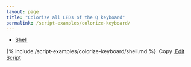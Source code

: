 ```yaml
---
layout: page
title: "Colorize all LEDs of the Q keyboard"
permalink: /script-examples/colorize-keyboard/
---
```


<!-- {% include api_transition_header.html %} -->


<!-- Nav tabs -->
<ul class="nav nav-tabs code-nav-tabs" role="tablist">
  <li class="nav-item">
    <a class="nav-link active shell-language" id="colorize-keyboard-shell-tab" data-toggle="tab" href="#colorize-keyboard-shell" role="tab" aria-controls="colorize-keyboard-shell" aria-selected="false">Shell</a>
  </li>
</ul>

<!-- Tab panes -->
<div class="tab-content">
<!-- Shell code -->
<div class="code active tab-pane" id="colorize-keyboard-shell" role="tabpanel" aria-labelledby="colorize-keyboard-shell-tab" markdown="1">
{% include /script-examples/colorize-keyboard/shell.md %}
<!-- copy button -->
<a class="btn btn-sm copy-action" data-toggle="tooltip" data-placement="top" title="copy"  onclick="copyToClipBoard('colorize-keyboard-shell')"><i class="fa fa-copy"></i>&nbsp;Copy</a>
<!-- edit button -->
<a class="btn btn-sm edit-action"  href="https://github.com/DasKeyboard/Daskeyboard.io/blob/master/_includes/script-examples/colorize-keyboard/shell.md"><i class="fa fa-pencil"></i>&nbsp;Edit Script</a>
</div>

</div>